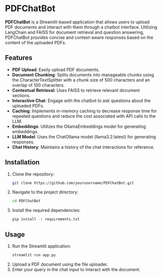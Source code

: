 # PDFChatBot

**PDFChatBot** is a Streamlit-based application that allows users to upload PDF documents and interact with them through a chatbot interface. Utilizing LangChain and FAISS for document retrieval and question answering, PDFChatBot provides concise and context-aware responses based on the content of the uploaded PDFs.

## Features

- **PDF Upload**: Easily upload PDF documents.
- **Document Chunking**: Splits documents into manageable chunks using the CharacterTextSplitter with a chunk size of 500 characters and an overlap of 100 characters.
- **Contextual Retrieval**: Uses FAISS to retrieve relevant document sections.
- **Interactive Chat**: Engage with the chatbot to ask questions about the uploaded PDFs.
- **Caching**: Implements in-memory caching to decrease response time for repeated questions and reduce the cost associated with API calls to the LLM.
- **Embeddings**: Utilizes the OllamaEmbeddings model for generating embeddings.
- **LLM Model**: Uses the ChatOllama model (llama3.2:latest) for generating responses.
- **Chat History**: Maintains a history of the chat interactions for reference.

## Installation

1. Clone the repository:
    ```bash
    git clone https://github.com/yourusername/PDFChatBot.git
    ```
2. Navigate to the project directory:
    ```bash
    cd PDFChatBot
    ```
3. Install the required dependencies:
    ```bash
    pip install -r requirements.txt
    ```

## Usage

1. Run the Streamlit application:
    ```bash
    streamlit run app.py
    ```
2. Upload a PDF document using the file uploader.
3. Enter your query in the chat input to interact with the document.
